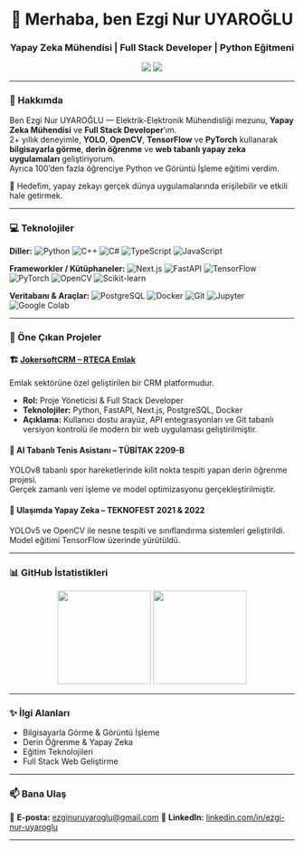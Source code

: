 <!-- PROFIL BAŞLANGICI -->
<h1 align="center">👋 Merhaba, ben Ezgi Nur UYAROĞLU</h1>
<h3 align="center">Yapay Zeka Mühendisi | Full Stack Developer | Python Eğitmeni</h3>

<p align="center">
  <a href="mailto:ezginuruyaroglu@gmail.com"><img src="https://img.shields.io/badge/Mail-EA4335?style=for-the-badge&logo=gmail&logoColor=white" /></a>
  <a href="www.linkedin.com/in/ezgi-nur-uyaroğlu"><img src="https://img.shields.io/badge/LinkedIn-0077B5?style=for-the-badge&logo=linkedin&logoColor=white" /></a>

---

### 🚀 Hakkımda

Ben Ezgi Nur UYAROĞLU — Elektrik-Elektronik Mühendisliği mezunu, **Yapay Zeka Mühendisi** ve **Full Stack Developer**’ım.  
2+ yıllık deneyimle, **YOLO**, **OpenCV**, **TensorFlow** ve **PyTorch** kullanarak **bilgisayarla görme**, **derin öğrenme** ve **web tabanlı yapay zeka uygulamaları** geliştiriyorum.  
Ayrıca 100’den fazla öğrenciye Python ve Görüntü İşleme eğitimi verdim.  

🎯 Hedefim, yapay zekayı gerçek dünya uygulamalarında erişilebilir ve etkili hale getirmek.  

---

### 💻 Teknolojiler

**Diller:**
![Python](https://img.shields.io/badge/-Python-000?logo=python)
![C++](https://img.shields.io/badge/-C++-000?logo=c%2b%2b)
![C#](https://img.shields.io/badge/-C%23-000?logo=c-sharp)
![TypeScript](https://img.shields.io/badge/-TypeScript-000?logo=typescript)
![JavaScript](https://img.shields.io/badge/-JavaScript-000?logo=javascript)

**Frameworkler / Kütüphaneler:**
![Next.js](https://img.shields.io/badge/-Next.js-000?logo=next.js)
![FastAPI](https://img.shields.io/badge/-FastAPI-000?logo=fastapi)
![TensorFlow](https://img.shields.io/badge/-TensorFlow-000?logo=tensorflow)
![PyTorch](https://img.shields.io/badge/-PyTorch-000?logo=pytorch)
![OpenCV](https://img.shields.io/badge/-OpenCV-000?logo=opencv)
![Scikit-learn](https://img.shields.io/badge/-Scikit--learn-000?logo=scikitlearn)

**Veritabanı & Araçlar:**
![PostgreSQL](https://img.shields.io/badge/-PostgreSQL-000?logo=postgresql)
![Docker](https://img.shields.io/badge/-Docker-000?logo=docker)
![Git](https://img.shields.io/badge/-Git-000?logo=git)
![Jupyter](https://img.shields.io/badge/-Jupyter-000?logo=jupyter)
![Google Colab](https://img.shields.io/badge/-Google%20Colab-000?logo=googlecolab)

---

### 🧠 Öne Çıkan Projeler

#### 🏗️ [JokersoftCRM – RTECA Emlak](https://jokersoftcrm.com/)
Emlak sektörüne özel geliştirilen bir CRM platformudur.  
- **Rol:** Proje Yöneticisi & Full Stack Developer  
- **Teknolojiler:** Python, FastAPI, Next.js, PostgreSQL, Docker  
- **Açıklama:** Kullanıcı dostu arayüz, API entegrasyonları ve Git tabanlı versiyon kontrolü ile modern bir web uygulaması geliştirilmiştir.

#### 🎾 AI Tabanlı Tenis Asistanı – TÜBİTAK 2209-B
YOLOv8 tabanlı spor hareketlerinde kilit nokta tespiti yapan derin öğrenme projesi.  
Gerçek zamanlı veri işleme ve model optimizasyonu gerçekleştirilmiştir.

#### 🚗 Ulaşımda Yapay Zeka – TEKNOFEST 2021 & 2022
YOLOv5 ve OpenCV ile nesne tespiti ve sınıflandırma sistemleri geliştirildi.  
Model eğitimi TensorFlow üzerinde yürütüldü.

---

### 📊 GitHub İstatistikleri

<p align="center">
  <img src="https://github-readme-stats.vercel.app/api?username=EzgiNurUYAROGLU&show_icons=true&theme=tokyonight" height="165">
  <img src="https://github-readme-stats.vercel.app/api/top-langs/?username=EzgiNurUYAROGLU&layout=compact&theme=tokyonight" height="165">
</p>

---

### ✨ İlgi Alanları
- Bilgisayarla Görme & Görüntü İşleme  
- Derin Öğrenme & Yapay Zeka  
- Eğitim Teknolojileri  
- Full Stack Web Geliştirme  

---

### 📫 Bana Ulaş
📧 **E-posta:** ezginuruyaroglu@gmail.com 
💼 **LinkedIn:** [linkedin.com/in/ezgi-nur-uyaroglu](https://www.linkedin.com/in/ezgi-nur-uyaroglu/)

---


